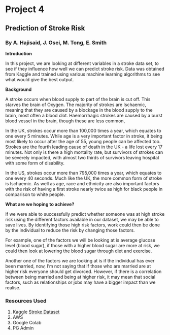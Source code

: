 # Project 4
## Prediction of Stroke Risk
### By A. Hajisaid, J. Osei, M. Tong, E. Smith

**Introduction**

In this project, we are looking at different variables in a stroke data set, to see if they influence how well we can predict stroke risk. Data was obtained from Kaggle and trained using various machine learning algorithms to see what would give the best output.

**Background**

A stroke occurs when blood supply to part of the brain is cut off. This starves the brain of Oxygen. The majority of strokes are Ischaemic, meaning that they are caused by a blockage in the blood supply to the brain, most often a blood clot. Haemorrhagic strokes are caused by a burst blood vessel in the brain, though these are less common,

In the UK, strokes occur more than 100,000 times a year, which equates to one every 5 minutes. While age is a very important factor in stroke, it being most likely to occur after the age of 55, young people can be affected too. Strokes are the fourth leading cause of death in the UK - a life lost every 17 minutes. Not only is there a high mortality rate, but survivors of strokes can be severely impacted, with almost two thirds of survivors leaving hospital with some form of disability.

In the US, strokes occur more than 795,000 times a year, which equates to one every 40 seconds. Much like the UK, the more common form of stroke is Ischaemic. As well as age, race and ethnicity are also important factors with the risk of having a first stroke nearly twice as high for black people in comparison to white people.

**What are we hoping to achieve?**

If we were able to successfully predict whether someone was at high stroke risk using the different factors available in our dataset, we may be able to save lives. By identifying those high risk factors, work could then be done by the individual to reduce the risk by changing those factors. 

For example, one of the factors we will be looking at is average glucose level (blood sugar), if those with a higher blood sugar are more at risk, we could then look at lowering the blood sugar through diet and exercise.

Another one of the factors we are looking at is if the individual has ever been married, now, I’m not saying that if those who are married are at higher risk everyone should get divorced. However, if there is a correlation between being married and being at higher risk, it may mean that social factors, such as relationships or jobs may have a bigger impact than we realise.

### Resources Used

1. Kaggle [Stroke Dataset](https://www.kaggle.com/datasets/fedesoriano/stroke-prediction-dataset)
2. AWS
3. Google Colab
4. PG Admin



